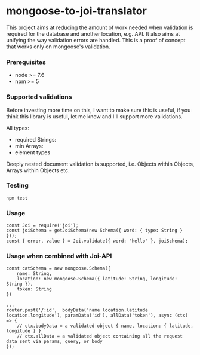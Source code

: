 # mongoose-to-joi-translator

This project aims at reducing the amount of work needed when validation is required for the database and another location, e.g. API. It also aims at unifying the way validation errors are handled. This is a proof of concept that works only on mongoose's validation.

### Prerequisites
 - node >= 7.6
 - npm >= 5

### Supported validations
Before investing more time on this, I want to make sure this is useful, if you think this library is useful, let me know and I'll support more validations.

All types:
- required
Strings:
- min
Arrays:
- element types

Deeply nested document validation is supported, i.e. Objects within Objects, Arrays within Objects etc.

### Testing

```
npm test
```

### Usage
```
const Joi = require('joi');
const joiSchema = getJoiSchema(new Schema({ word: { type: String } }));
const { error, value } = Joi.validate({ word: 'hello' }, joiSchema);
```

### Usage when combined with Joi-API

```
const catSchema = new mongoose.Schema({
    name: String,
    location: new mongoose.Schema({ latitude: String, longitude: String }),
    token: String
})

...
router.post('/:id',  bodyData('name location.latitude location.longitude'), paramData('id'), allData('token'), async (ctx) => {
    // ctx.bodyData = a validated object { name, location: { latitude, longitude } }
    // ctx.allData = a validated object containing all the request data sent via params, query, or body
});
```